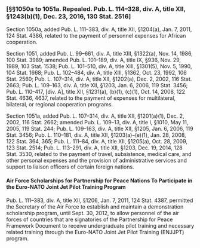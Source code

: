### [§§1050a to 1051a. Repealed. Pub. L. 114–328, div. A, title XII, §1243(b)(1), Dec. 23, 2016, 130 Stat. 2516] ###

Section 1050a, added Pub. L. 111–383, div. A, title XII, §1204(a), Jan. 7, 2011, 124 Stat. 4386, related to the payment of personnel expenses for African cooperation.

Section 1051, added Pub. L. 99–661, div. A, title XIII, §1322(a), Nov. 14, 1986, 100 Stat. 3989; amended Pub. L. 101–189, div. A, title IX, §936, Nov. 29, 1989, 103 Stat. 1538; Pub. L. 101–510, div. A, title XIII, §1301(5), Nov. 5, 1990, 104 Stat. 1668; Pub. L. 102–484, div. A, title XIII, §1362, Oct. 23, 1992, 106 Stat. 2560; Pub. L. 107–314, div. A, title XII, §1202(a), Dec. 2, 2002, 116 Stat. 2663; Pub. L. 109–163, div. A, title XII, §1203, Jan. 6, 2006, 119 Stat. 3456; Pub. L. 110–417, [div. A], title XII, §1231(a), (b)(1), (c)(1), Oct. 14, 2008, 122 Stat. 4636, 4637, related to the payment of expenses for multilateral, bilateral, or regional cooperation programs.

Section 1051a, added Pub. L. 107–314, div. A, title XII, §1201(a)(1), Dec. 2, 2002, 116 Stat. 2662; amended Pub. L. 109–13, div. A, title I, §1010, May 11, 2005, 119 Stat. 244; Pub. L. 109–163, div. A, title XII, §1205, Jan. 6, 2006, 119 Stat. 3456; Pub. L. 110–181, div. A, title XII, §1203(a)–(e)(1), Jan. 28, 2008, 122 Stat. 364, 365; Pub. L. 111–84, div. A, title XII, §1205(a), Oct. 28, 2009, 123 Stat. 2514; Pub. L. 113–291, div. A, title XII, §1203, Dec. 19, 2014, 128 Stat. 3530, related to the payment of travel, subsistence, medical care, and other personal expenses and the provision of administrative services and support to liaison officers of certain foreign nations.

#### Air Force Scholarships for Partnership for Peace Nations To Participate in the Euro-NATO Joint Jet Pilot Training Program ####

Pub. L. 111–383, div. A, title XII, §1206, Jan. 7, 2011, 124 Stat. 4387, permitted the Secretary of the Air Force to establish and maintain a demonstration scholarship program, until Sept. 30, 2012, to allow personnel of the air forces of countries that are signatories of the Partnership for Peace Framework Document to receive undergraduate pilot training and necessary related training through the Euro-NATO Joint Jet Pilot Training (ENJJPT) program.